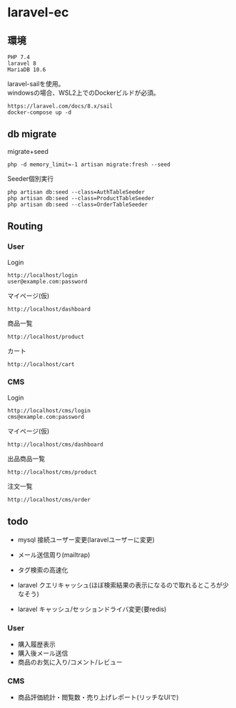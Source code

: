 # laravel-ec

## 環境

```
PHP 7.4
laravel 8
MariaDB 10.6
```

laravel-sailを使用。  
windowsの場合、WSL2上でのDockerビルドが必須。  
```
https://laravel.com/docs/8.x/sail
docker-compose up -d
```

## db migrate

migrate+seed
```
php -d memory_limit=-1 artisan migrate:fresh --seed
```

Seeder個別実行  
```
php artisan db:seed --class=AuthTableSeeder
php artisan db:seed --class=ProductTableSeeder
php artisan db:seed --class=OrderTableSeeder
```

## Routing

### User

Login  
```
http://localhost/login
user@example.com:password
```

マイページ(仮)  
```
http://localhost/dashboard
```

商品一覧  
```
http://localhost/product
```

カート  
```
http://localhost/cart
```

### CMS

Login  
```
http://localhost/cms/login
cms@example.com:password
```


マイページ(仮)  
```
http://localhost/cms/dashboard
```

出品商品一覧  
```
http://localhost/cms/product
```

注文一覧  
```
http://localhost/cms/order
```

## todo

* mysql 接続ユーザー変更(laravelユーザーに変更)
* メール送信周り(mailtrap)

* タグ検索の高速化
* laravel クエリキャッシュ(ほぼ検索結果の表示になるので取れるところが少なそう)
* laravel キャッシュ/セッションドライバ変更(要redis)
### User

* 購入履歴表示
* 購入後メール送信
* 商品のお気に入り/コメント/レビュー

### CMS

* 商品評価統計・閲覧数・売り上げレポート(リッチなUIで)
